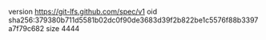 version https://git-lfs.github.com/spec/v1
oid sha256:379380b711d5581b02dc0f90de3683d39f2b822be1c5576f88b3397a7f79c682
size 4444
